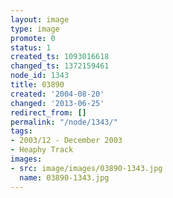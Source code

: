 ```yaml
---
layout: image
type: image
promote: 0
status: 1
created_ts: 1093016618
changed_ts: 1372159461
node_id: 1343
title: 03890
created: '2004-08-20'
changed: '2013-06-25'
redirect_from: []
permalink: "/node/1343/"
tags:
- 2003/12 - December 2003
- Heaphy Track
images:
- src: image/images/03890-1343.jpg
  name: 03890-1343.jpg
---
```


